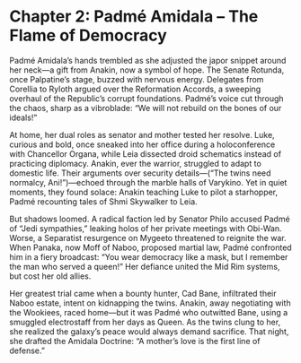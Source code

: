 # Chapter 2: Padmé Amidala – The Flame of Democracy

Padmé Amidala’s hands trembled as she adjusted the japor snippet around her neck—a gift from Anakin, now a symbol of hope. The Senate Rotunda, once Palpatine’s stage, buzzed with nervous energy. Delegates from Corellia to Ryloth argued over the Reformation Accords, a sweeping overhaul of the Republic’s corrupt foundations. Padmé’s voice cut through the chaos, sharp as a vibroblade: “We will not rebuild on the bones of our ideals!”

At home, her dual roles as senator and mother tested her resolve. Luke, curious and bold, once sneaked into her office during a holoconference with Chancellor Organa, while Leia dissected droid schematics instead of practicing diplomacy. Anakin, ever the warrior, struggled to adapt to domestic life. Their arguments over security details—(“The twins need normalcy, Ani!”)—echoed through the marble halls of Varykino. Yet in quiet moments, they found solace: Anakin teaching Luke to pilot a starhopper, Padmé recounting tales of Shmi Skywalker to Leia.

But shadows loomed. A radical faction led by Senator Philo accused Padmé of “Jedi sympathies,” leaking holos of her private meetings with Obi-Wan. Worse, a Separatist resurgence on Mygeeto threatened to reignite the war. When Panaka, now Moff of Naboo, proposed martial law, Padmé confronted him in a fiery broadcast: “You wear democracy like a mask, but I remember the man who served a queen!” Her defiance united the Mid Rim systems, but cost her old allies.

Her greatest trial came when a bounty hunter, Cad Bane, infiltrated their Naboo estate, intent on kidnapping the twins. Anakin, away negotiating with the Wookiees, raced home—but it was Padmé who outwitted Bane, using a smuggled electrostaff from her days as Queen. As the twins clung to her, she realized the galaxy’s peace would always demand sacrifice. That night, she drafted the Amidala Doctrine: “A mother’s love is the first line of defense.”
